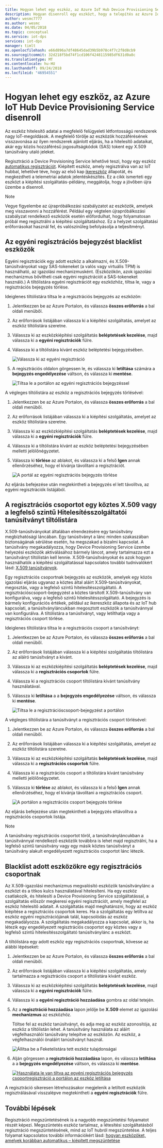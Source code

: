 ```yaml
---
title: Hogyan lehet egy eszköz, az Azure IoT Hub Device Provisioning Service disenroll
description: Hogyan disenroll egy eszközt, hogy a telepítés az Azure IoT Hub Device Provisioning Service használatával
author: wesmc7777
ms.author: wesmc
ms.date: 04/05/2018
ms.topic: conceptual
ms.service: iot-dps
services: iot-dps
manager: timlt
ms.openlocfilehash: e66d896a7df48645dad39b5b978c4f7c2f8d8cb9
ms.sourcegitcommit: 32d218f5bd74f1cd106f4248115985df631d0a8c
ms.translationtype: MT
ms.contentlocale: hu-HU
ms.lasthandoff: 09/24/2018
ms.locfileid: "46954551"
---
```

# <a name="how-to-disenroll-a-device-from-azure-iot-hub-device-provisioning-service"></a>Hogyan lehet egy eszköz, az Azure IoT Hub Device Provisioning Service disenroll

Az eszköz hitelesítő adatai a megfelelő felügyeleti létfontosságú rendszerek nagy IoT-megoldások. A megfelelő törölje az eszközök hozzáférésének visszavonása az ilyen rendszerek ajánlott eljárás, ha a hitelesítő adataikat, akár egy közös hozzáférésű jogosultságkódok (SAS) tokent egy X.509 tanúsítvány utaló jeleket. 

Regisztráció a Device Provisioning Service lehetővé teszi, hogy egy eszköz [automatikus regisztrációt](concepts-auto-provisioning.md). Kiépített eszköz, amely regisztrálva van az IoT hubbal, lehetővé téve, hogy az első kap [ikereszköz](~/articles/iot-hub/iot-hub-devguide-device-twins.md) állapotát, és megkezdheti a telemetriai adatok jelentéskészítés. Ez a cikk ismerteti egy eszközt a kiépítési szolgáltatás-példány, meggátolja, hogy a jövőben újra üzembe a disenroll.

> [!NOTE] 
> Vegye figyelembe az újrapróbálkozási szabályzatot az eszközök, amelyek meg visszavonni a hozzáférést. Például egy végtelen újrapróbálkozási szabályzat rendelkező eszközök esetén előfordulhat, hogy folyamatosan próbál meg regisztrálni a kiépítési szolgáltatáshoz. Ez a helyzet szolgáltatási erőforrásokat használ fel, és valószínűleg befolyásolja a teljesítményt.

## <a name="blacklist-devices-by-using-an-individual-enrollment-entry"></a>Az egyéni regisztrációs bejegyzést blacklist eszközök

Egyéni regisztrációk egy adott eszköz a alkalmazni, és X.509-tanúsítványokat vagy SAS-tokeneket (a valós vagy virtuális TPM) is használható, az igazolási mechanizmusként. (Eszközökön, azok igazolási mechanizmus bővítheti csak egyéni regisztrációt a SAS-tokeneket használó.) A tiltólistára egyéni regisztrációt egy eszközhöz, tiltsa le, vagy a regisztrációs bejegyzés törlése. 

Ideiglenes tiltólistára tiltsa le a regisztrációs bejegyzés az eszközön: 

1. Jelentkezzen be az Azure Portalon, és válassza **összes erőforrás** a bal oldali menüből.
2. Az erőforrások listájában válassza ki a kiépítési szolgáltatás, amelyet az eszköz tiltólistára szeretne.
3. Válassza ki az eszközkiépítési szolgáltatás **beléptetések kezelése**, majd válassza ki a **egyéni regisztrációk** fülre.
4. Válassza ki a tiltólistára kívánt eszköz beléptetési bejegyzésében. 

    ![Válassza ki az egyéni regisztráció](./media/how-to-revoke-device-access-portal/select-individual-enrollment.png)

5. A regisztrációs oldalon görgessen le, és válassza ki **letiltása** számára a **bejegyzés engedélyezése** váltson, és válassza ki **mentése**.  

   ![Tiltsa le a portálon az egyéni regisztrációs bejegyzéssel](./media/how-to-revoke-device-access-portal/disable-individual-enrollment.png)

A végleges tiltólistára az eszköz a regisztrációs bejegyzés törlésével:

1. Jelentkezzen be az Azure Portalon, és válassza **összes erőforrás** a bal oldali menüből.
2. Az erőforrások listájában válassza ki a kiépítési szolgáltatás, amelyet az eszköz tiltólistára szeretne.
3. Válassza ki az eszközkiépítési szolgáltatás **beléptetések kezelése**, majd válassza ki a **egyéni regisztrációk** fülre.
4. Válassza ki a tiltólistára kívánt az eszköz beléptetési bejegyzésében melletti jelölőnégyzetet. 
5. Válassza ki **törlése** az ablakot, és válassza ki a felső **Igen** annak ellenőrzéséhez, hogy el kívánja távolítani a regisztrációt. 

   ![A portál az egyéni regisztrációs bejegyzés törlése](./media/how-to-revoke-device-access-portal/delete-individual-enrollment.png)


Az eljárás befejezése után megtekintheti a bejegyzés el lett távolítva, az egyéni regisztrációk listájából.  

## <a name="blacklist-an-x509-intermediate-or-root-ca-certificate-by-using-an-enrollment-group"></a>A regisztrációs csoportot egy köztes X.509 vagy a legfelső szintű Hitelesítésszolgáltatói tanúsítványt tiltólistára

X.509-tanúsítványokat általában elrendezésére egy tanúsítvány megbízhatósági láncában. Egy tanúsítványt a lánc minden szakaszában biztonságának sérülése esetén, ha megszakad a bizalmi kapcsolat. A tanúsítvány megakadályozza, hogy Device Provisioning Service üzembe helyezési eszközök aktiválásához bármely láncot, amely tartalmazza ezt a tanúsítványt tiltólistán kell lennie. X.509-tanúsítványokat és azok hogyan használhatók a kiépítési szolgáltatással kapcsolatos további tudnivalókért lásd: [X.509 tanúsítványok](./concepts-security.md#x509-certificates). 

Egy regisztrációs csoportnak bejegyzés az eszközök, amelyek egy közös igazolási eljárás ugyanaz a köztes által aláírt X.509-tanúsítványokat, megosztás, vagy a legfelső szintű hitelesítésszolgáltató. A regisztrációscsoport-bejegyzést a köztes társított X.509-tanúsítvány van konfigurálva, vagy a legfelső szintű hitelesítésszolgáltató. A bejegyzés is bármely konfigurációs értékek, például az ikereszköz állapota és az IoT hub kapcsolati, a tanúsítványláncukban megosztott eszközök a tanúsítvánnyal van konfigurálva. A tiltólistára a tanúsítványt, vagy letilthatja vagy a regisztrációs csoport törlése.

Ideiglenes tiltólistára tiltsa le a regisztrációs csoport a tanúsítványt: 

1. Jelentkezzen be az Azure Portalon, és válassza **összes erőforrás** a bal oldali menüből.
2. Az erőforrások listájában válassza ki a kiépítési szolgáltatás tiltólistára az aláíró tanúsítványt a kívánt.
3. Válassza ki az eszközkiépítési szolgáltatás **beléptetések kezelése**, majd válassza ki a **regisztrációs csoportok** fülre.
4. Válassza ki a regisztrációs csoport tiltólistára kívánt tanúsítvány használatával.
5. Válassza ki **letiltása** a a **bejegyzés engedélyezése** váltson, és válassza ki **mentése**.  

   ![Tiltsa le a regisztrációscsoport-bejegyzést a portálon](./media/how-to-revoke-device-access-portal/disable-enrollment-group.png)

    
A végleges tiltólistára a tanúsítványt a regisztrációs csoport törlésével:

1. Jelentkezzen be az Azure Portalon, és válassza **összes erőforrás** a bal oldali menüből.
2. Az erőforrások listájában válassza ki a kiépítési szolgáltatás, amelyet az eszköz tiltólistára szeretne.
3. Válassza ki az eszközkiépítési szolgáltatás **beléptetések kezelése**, majd válassza ki a **regisztrációs csoportok** fülre.
4. Válassza ki a regisztrációs csoport a tiltólistára kívánt tanúsítvány melletti jelölőnégyzetet. 
5. Válassza ki **törlése** az ablakot, és válassza ki a felső **Igen** annak ellenőrzéséhez, hogy el kívánja távolítani a regisztrációs csoport. 

   ![A portálon a regisztrációs csoport bejegyzés törlése](./media/how-to-revoke-device-access-portal/delete-enrollment-group.png)

Az eljárás befejezése után megtekintheti a bejegyzés eltávolítva a regisztrációs csoportok listája.  

> [!NOTE]
> A tanúsítvány regisztrációs csoportot töröl, a tanúsítványláncukban a tanúsítvánnyal rendelkező eszközök továbbra is lehet majd regisztrálni, ha a legfelső szintű tanúsítvány vagy egy másik köztes tanúsítványt a tanúsítvány alakult engedélyezett regisztrációs csoportot lánc létezik.

## <a name="blacklist-specific-devices-in-an-enrollment-group"></a>Blacklist adott eszközökre egy regisztrációs csoportnak

Az X.509-igazolási mechanizmus megvalósító eszközök tanúsítványlánc a eszközt és a titkos kulcs használatával hitelesíteni. Ha egy eszköz csatlakozik, és hitelesíti a Device Provisioning Service szolgáltatással, a szolgáltatás először megkeresi egyéni regisztrációt, amely megfelel az eszköz hitelesítő adatait. A szolgáltatás majd meghatározni, hogy az eszköz kiépítése a regisztrációs csoportok keres. Ha a szolgáltatás egy letiltva az eszköz egyéni regisztrációjának talál, kapcsolódás az eszköz megakadályozza. A szolgáltatás megakadályozza a kapcsolat, akkor is, ha létezik egy engedélyezett regisztrációs csoportot egy köztes vagy a legfelső szintű hitelesítésszolgáltató tanúsítványlánc a eszközt. 

A tiltólistára egy adott eszköz egy regisztrációs csoportnak, kövesse az alábbi lépéseket:

1. Jelentkezzen be az Azure Portalon, és válassza **összes erőforrás** a bal oldali menüből.
2. Az erőforrások listájában válassza ki a kiépítési szolgáltatás, amely tartalmazza a regisztrációs csoport a tiltólistára kívánt eszköz.
3. Válassza ki az eszközkiépítési szolgáltatás **beléptetések kezelése**, majd válassza ki a **egyéni regisztrációk** fülre.
4. Válassza ki a **egyéni regisztráció hozzáadása** gombra az oldal tetején. 
5. Az a **regisztráció hozzáadása** lapon jelölje be **X.509** elemet az igazolási **mechanizmus** az eszközhöz.

    Töltse fel az eszköz tanúsítványt, és adja meg az eszköz azonosítója, az eszköz a tiltólistán lehet. A tanúsítvány használata az aláírt végfelhasználói tanúsítvány telepítve az eszközön. Az eszköz, a végfelhasználói önaláírt tanúsítványt használ.

    ![Állítsa be a Feketelistára tett eszköz tulajdonságai](./media/how-to-revoke-device-access-portal/disable-individual-enrollment-in-enrollment-group-1.png)

6. Alján görgessen a **regisztráció hozzáadása** lapon, és válassza **letiltása** a a **bejegyzés engedélyezése** váltson, és válassza ki **mentése**. 

    [![Használata le van tiltva az egyéni regisztrációs bejegyzés csoportregisztráció a portálon az eszköz letiltása](./media/how-to-revoke-device-access-portal/disable-individual-enrollment-in-enrollment-group.png)](./media/how-to-revoke-device-access-portal/disable-individual-enrollment-in-enrollment-group.png#lightbox)

A regisztráció sikeresen létrehozásakor megjelenik a letiltott eszközök regisztrálásával visszalépve megtekintheti a **egyéni regisztrációk** fülre. 

## <a name="next-steps"></a>További lépések

Regisztráció megszüntetésének is a nagyobb megszüntetési folyamatot részét képezi. Megszüntetés eszköz tartalmaz, a létesítési szolgáltatásból regisztráció megszüntetésének, mind az IoT hubról megszüntetése. A teljes folyamat kapcsolatos további információkért lásd: [hogyan eszközöket, amelyek korábban automatikus – kiépített megszüntetése](how-to-unprovision-devices.md) 

